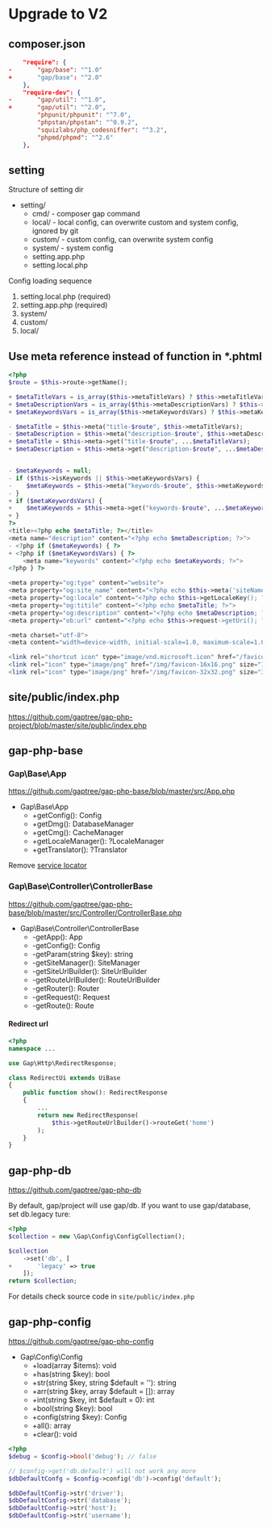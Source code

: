# Upgrade to V2

## composer.json

```json
    "require": {
-       "gap/base": "^1.0"
+       "gap/base": "^2.0"
    },
    "require-dev": {
-       "gap/util": "^1.0",
+       "gap/util": "^2.0",
        "phpunit/phpunit": "^7.0",
        "phpstan/phpstan": "^0.9.2",
        "squizlabs/php_codesniffer": "^3.2",
        "phpmd/phpmd": "^2.6"
    },
```

## setting

Structure of setting dir

- setting/
    - cmd/ - composer gap command
    - local/ -  local config, can overwrite custom and system config, ignored by git
    - custom/ - custom config, can overwrite system config
    - system/ - system config
    - setting.app.php
    - setting.local.php

Config loading sequence

1. setting.local.php (required)
2. setting.app.php (required)
3. system/
4. custom/
5. local/

## Use meta reference instead of function in *.phtml

```php
<?php
$route = $this->route->getName();

+ $metaTitleVars = is_array($this->metaTitleVars) ? $this->metaTitleVars : [];
+ $metaDescriptionVars = is_array($this->metaDescriptionVars) ? $this->metaDescriptionVars : [];
+ $metaKeywordsVars = is_array($this->metaKeywordsVars) ? $this->metaKeywordsVars : [];

- $metaTitle = $this->meta("title-$route", $this->metaTitleVars);
- $metaDescription = $this->meta("description-$route", $this->metaDescriptionVars);
+ $metaTitle = $this->meta->get("title-$route", ...$metaTitleVars);
+ $metaDescription = $this->meta->get("description-$route", ...$metaDescriptionVars);


- $metaKeywords = null;
- if ($this->isKeywords || $this->metaKeywordsVars) {
-    $metaKeywords = $this->meta("keywords-$route", $this->metaKeywordsVars);
- }
+ if ($metaKeywordsVars) {
+    $metaKeywords = $this->meta->get("keywords-$route", ...$metaKeywordsVars);
+ }
?>
<title><?php echo $metaTitle; ?></title>
<meta name="description" content="<?php echo $metaDescription; ?>">
- <?php if ($metaKeywords) { ?>
+ <?php if ($metaKeywordsVars) { ?>
    <meta name="keywords" content="<?php echo $metaKeywords; ?>">
<?php } ?>

<meta property="og:type" content="website">
<meta property="og:site_name" content="<?php echo $this->meta('siteName'); ?>">
<meta property="og:locale" content="<?php echo $this->getLocaleKey(); ?>">
<meta property="og:titile" content="<?php echo $metaTitle; ?>">
<meta property="og:description" content="<?php echo $metaDescription; ?>">
<meta property="ob:url" content="<?php echo $this->request->getUri(); ?>">

<meta charset="utf-8">
<meta content="width=device-width, initial-scale=1.0, maximum-scale=1.0, user-scalable=no" name="viewport">

<link rel="shortcut icon" type="image/vnd.microsoft.icon" href="/favicon.ico">
<link rel="icon" type="image/png" href="/img/favicon-16x16.png" size="16x16">
<link rel="icon" type="image/png" href="/img/favicon-32x32.png" size="32x32">
```

## site/public/index.php

<https://github.com/gaptree/gap-php-project/blob/master/site/public/index.php>

## gap-php-base

### Gap\Base\App

<https://github.com/gaptree/gap-php-base/blob/master/src/App.php>

- Gap\Base\App
    - +getConfig(): Config
    - +getDmg(): DatabaseManager
    - +getCmg(): CacheManager
    - +getLocaleManager(): ?LocaleManager
    - +getTranslator(): ?Translator

Remove [service locator](http://designpatternsphp.readthedocs.io/en/latest/More/ServiceLocator/README.html)

### Gap\Base\Controller\ControllerBase

<https://github.com/gaptree/gap-php-base/blob/master/src/Controller/ControllerBase.php>

- Gap\Base\Controller\ControllerBase
    - -getApp(): App
    - -getConfig(): Config
    - -getParam(string $key): string
    - -getSiteManager(): SiteManager
    - -getSiteUrlBuilder(): SiteUrlBuilder
    - -getRouteUrlBuilder(): RouteUrlBuilder
    - -getRouter(): Router
    - -getRequest(): Request
    - -getRoute(): Route

#### Redirect url

```php
<?php
namespace ...

use Gap\Http\RedirectResponse;

class RedirectUi extends UiBase
{
    public function show(): RedirectResponse
    {
        ...
        return new RedirectResponse(
            $this->getRouteUrlBuilder()->routeGet('home')
        );
    }
}
```

## gap-php-db

<https://github.com/gaptree/gap-php-db>

By default,  gap/project will use gap/db. If you want to use gap/database, set db.legacy ture:

```php
<?php
$collection = new \Gap\Config\ConfigCollection();

$collection
    ->set('db', [
+       'legacy' => true        
    ]);
return $collection;
```

For details check source code in `site/public/index.php`

## gap-php-config

<https://github.com/gaptree/gap-php-config>

- Gap\Config\Config
    - +load(array $items): void
    - +has(string $key): bool
    - +str(string $key, string $default = ''): string
    - +arr(string $key, array $default = []): array
    - +int(string $key, int $default = 0): int
    - +bool(string $key): bool
    - +config(string $key): Config
    - +all(): array
    - +clear(): void

```php
<?php
$debug = $config->bool('debug'); // false

// $config->get('db.default') will not work any more
$dbDefaultConfg = $config->config('db')->config('default');

$dbDefaultConfig->str('driver');
$dbDefaultConfig->str('database');
$dbDefaultConfig->str('host');
$dbDefaultConfig->str('username');
```
